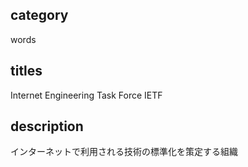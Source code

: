 ## category

words

## titles

Internet Engineering Task Force
IETF

## description

インターネットで利用される技術の標準化を策定する組織

